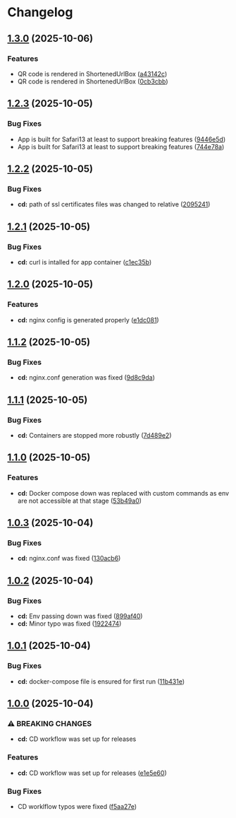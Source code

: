 # Changelog

## [1.3.0](https://github.com/websavva/shortqix/compare/v1.2.3...v1.3.0) (2025-10-06)


### Features

* QR code is rendered in ShortenedUrlBox ([a43142c](https://github.com/websavva/shortqix/commit/a43142cff8fe498eb044951853da6af767c9d34c))
* QR code is rendered in ShortenedUrlBox ([0cb3cbb](https://github.com/websavva/shortqix/commit/0cb3cbb2f7d278a4a732c6b81f69f458f3bb2069))

## [1.2.3](https://github.com/websavva/shortqix/compare/v1.2.2...v1.2.3) (2025-10-05)


### Bug Fixes

* App is built for Safari13 at least to support breaking features ([9446e5d](https://github.com/websavva/shortqix/commit/9446e5d809d65b879fbb065fa7b36cdb41c426fc))
* App is built for Safari13 at least to support breaking features ([744e78a](https://github.com/websavva/shortqix/commit/744e78a00a2e3b2561e61ea076ab84a8042c61d7))

## [1.2.2](https://github.com/websavva/shortqix/compare/v1.2.1...v1.2.2) (2025-10-05)


### Bug Fixes

* **cd:** path of ssl certificates files was changed to relative ([2095241](https://github.com/websavva/shortqix/commit/2095241a0b4a51d65190f4ae366235ec813bd252))

## [1.2.1](https://github.com/websavva/shortqix/compare/v1.2.0...v1.2.1) (2025-10-05)


### Bug Fixes

* **cd:** curl is intalled for app container ([c1ec35b](https://github.com/websavva/shortqix/commit/c1ec35bea0abc7d437bf076d6a72328115f95fdf))

## [1.2.0](https://github.com/websavva/shortqix/compare/v1.1.2...v1.2.0) (2025-10-05)


### Features

* **cd:** nginx config is generated properly ([e1dc081](https://github.com/websavva/shortqix/commit/e1dc0815c72ff543bc9d8dcc30c88ce0c0d523b7))

## [1.1.2](https://github.com/websavva/shortqix/compare/v1.1.1...v1.1.2) (2025-10-05)


### Bug Fixes

* **cd:** nginx.conf generation was fixed ([9d8c9da](https://github.com/websavva/shortqix/commit/9d8c9da2f141ab4c0d47a4700a63b71d41136d20))

## [1.1.1](https://github.com/websavva/shortqix/compare/v1.1.0...v1.1.1) (2025-10-05)


### Bug Fixes

* **cd:** Containers are stopped more robustly ([7d489e2](https://github.com/websavva/shortqix/commit/7d489e2e44e040a9faccd41725d6bc21c1d62eee))

## [1.1.0](https://github.com/websavva/shortqix/compare/v1.0.3...v1.1.0) (2025-10-05)


### Features

* **cd:** Docker compose down was replaced with custom commands as env are not accessible at that stage ([53b49a0](https://github.com/websavva/shortqix/commit/53b49a0864cbe0c52b793b03887e3da5c3aab724))

## [1.0.3](https://github.com/websavva/shortqix/compare/v1.0.2...v1.0.3) (2025-10-04)


### Bug Fixes

* **cd:** nginx.conf was fixed ([130acb6](https://github.com/websavva/shortqix/commit/130acb6120fd99853963b41c6072a906a9848476))

## [1.0.2](https://github.com/websavva/shortqix/compare/v1.0.1...v1.0.2) (2025-10-04)


### Bug Fixes

* **cd:** Env passing down was fixed ([899af40](https://github.com/websavva/shortqix/commit/899af401f3da5b56cdea31f21965baa7434b4969))
* **cd:** Minor typo  was fixed ([1922474](https://github.com/websavva/shortqix/commit/1922474f6922a266ef4d658fc9bf35b6dd004a07))

## [1.0.1](https://github.com/websavva/shortqix/compare/v1.0.0...v1.0.1) (2025-10-04)


### Bug Fixes

* **cd:** docker-compose file is ensured for first run ([11b431e](https://github.com/websavva/shortqix/commit/11b431eb7478ba5764f8f61639684405d9ef969d))

## [1.0.0](https://github.com/websavva/shortqix/compare/v0.0.1...v1.0.0) (2025-10-04)


### ⚠ BREAKING CHANGES

* **cd:** CD workflow was set up for releases

### Features

* **cd:** CD workflow was set up for releases ([e1e5e60](https://github.com/websavva/shortqix/commit/e1e5e6052d542c60f69c6f638ade9551352a12e9))


### Bug Fixes

* CD worklflow typos were fixed ([f5aa27e](https://github.com/websavva/shortqix/commit/f5aa27ee1053dd19b62cd82e339486b5d7ec2645))
